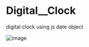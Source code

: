 # Digital__Clock
digital clock using js date object

![image](https://user-images.githubusercontent.com/98238038/217673042-040a94ea-1ac2-4eab-9131-13cf56e304fa.png)
